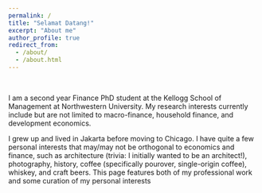 ```yaml
---
permalink: /
title: "Selamat Datang!"
excerpt: "About me"
author_profile: true
redirect_from: 
  - /about/
  - /about.html
---
```


&nbsp; &nbsp;

I am a second year Finance PhD student at the Kellogg School of Management at Northwestern University. My research interests currently include but are not limited to macro-finance, household finance, and development economics. 

I grew up and lived in Jakarta before moving to Chicago. I have quite a few personal interests that may/may not be orthogonal to economics and finance, such as architecture (trivia: I initially wanted to be an architect!), photography, history, coffee (specifically pourover, single-origin coffee), whiskey, and craft beers. This page features both of my professional work and some curation of my personal interests
